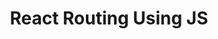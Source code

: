 ---
title: React Routing Using JS
description: "React Routing Using JS"
hide_table_of_contents: true
---
